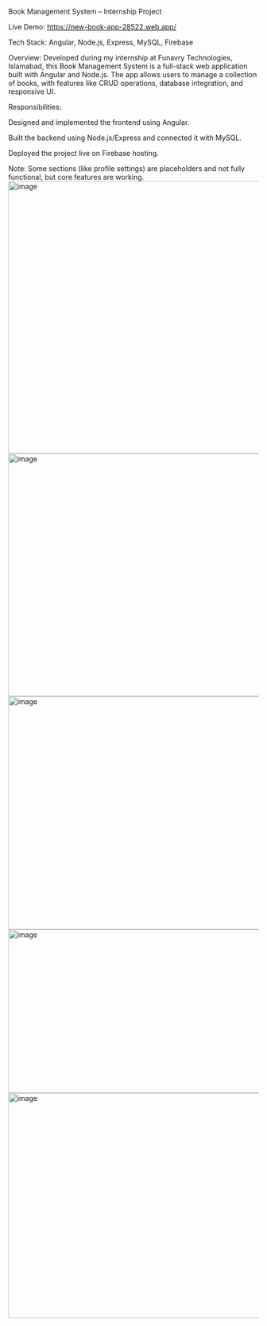 Book Management System – Internship Project

Live Demo: https://new-book-app-28522.web.app/

Tech Stack: Angular, Node.js, Express, MySQL, Firebase

Overview:
Developed during my internship at Funavry Technologies, Islamabad, this Book Management System is a full-stack web application built with Angular and Node.js. The app allows users to manage a collection of books, with features like CRUD operations, database integration, and responsive UI.

Responsibilities:

Designed and implemented the frontend using Angular.

Built the backend using Node.js/Express and connected it with MySQL.

Deployed the project live on Firebase hosting.

Note: Some sections (like profile settings) are placeholders and not fully functional, but core features are working.
<img width="1162" height="548" alt="image" src="https://github.com/user-attachments/assets/b0f6e8cc-1b8d-45d5-84a4-97efc2e31095" />
<img width="900" height="488" alt="image" src="https://github.com/user-attachments/assets/58f6482b-877f-4831-ac75-7db8f5b2c6a7" />
<img width="900" height="469" alt="image" src="https://github.com/user-attachments/assets/1eabb506-b991-4827-9978-90c3a39ab7e2" />
<img width="900" height="329" alt="image" src="https://github.com/user-attachments/assets/7a59d737-b130-49f4-9591-c810a5843bb3" />
<img width="900" height="453" alt="image" src="https://github.com/user-attachments/assets/d09b6a99-f966-4639-865a-5ef05367cb24" />
